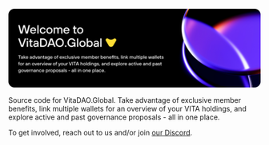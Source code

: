 ![VitaDAO Global readme banner](docs/readme-banner.png)

Source code for VitaDAO.Global. Take advantage of exclusive member benefits, link multiple wallets for an overview of your VITA holdings, and explore active and past governance proposals - all in one place.

To get involved, reach out to us and/or join [our Discord](https://discord.com/invite/3S3ftnmZYD).
